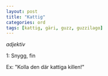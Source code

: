 ```yaml
---
layout: post
title: "Kattig"
categories: ord
tags: [kattig, gäri, guzz, guzzilago]
---
```


*adjektiv*

1: Snygg, fin

Ex: "Kolla den där kattiga killen!"